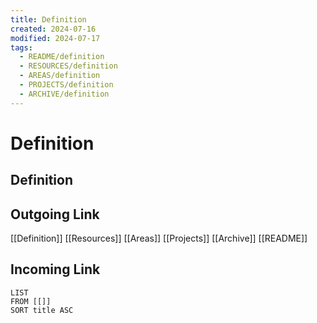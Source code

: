 ```yaml
---
title: Definition
created: 2024-07-16
modified: 2024-07-17
tags:
  - README/definition
  - RESOURCES/definition
  - AREAS/definition
  - PROJECTS/definition
  - ARCHIVE/definition
---
```

# Definition
## Definition

## Outgoing Link
[[Definition]]
[[Resources]]
[[Areas]]
[[Projects]]
[[Archive]]
[[README]]
## Incoming Link
```dataview
LIST
FROM [[]]
SORT title ASC
```
